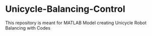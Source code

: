 # Unicycle-Balancing-Control
This repository is meant for MATLAB Model creating Unicycle Robot Balancing with Codes
